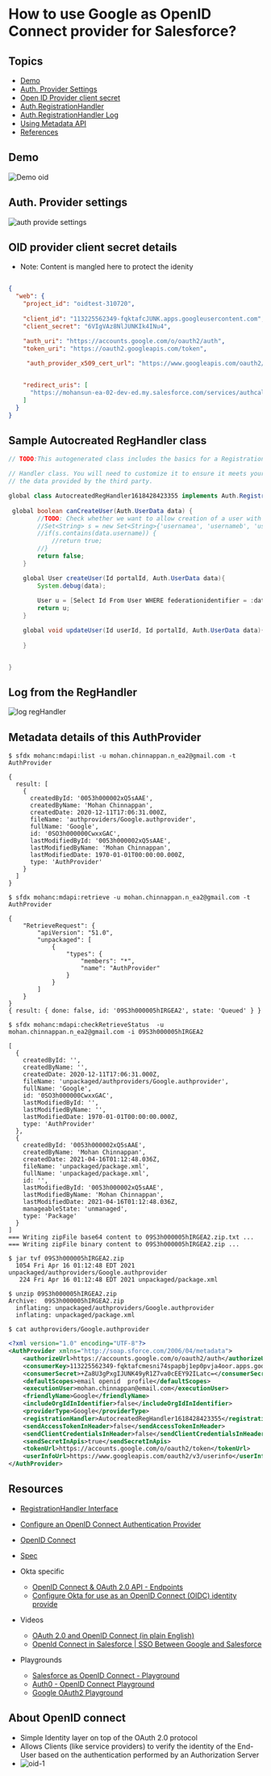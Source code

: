 # How to use Google as OpenID Connect provider for Salesforce?

## Topics

- [Demo](#demo)
- [Auth. Provider Settings](#ap)
- [Open ID Provider client secret](#cs)
- [Auth.RegistrationHandler](#rh)
- [Auth.RegistrationHandler Log](#lrh)
- [Using Metadata API](#mdapi)
- [References](#ref)

<a name='demo'></a>

## Demo
![Demo oid](img/openIdconnect-SF-Google-1.gif)


<a name='ap'></a>

## Auth. Provider settings
![auth provide settings](img/auth-provide-google-1.png)
<a name='cs'></a>

## OID provider client secret details
- Note: Content is mangled here to protect the idenity
```json

{
  "web": {
    "project_id": "oidtest-310720",
    
    "client_id": "113225562349-fqktafcJUNK.apps.googleusercontent.com",
    "client_secret": "6VIgVAz8NlJUNKIk4INu4",

    "auth_uri": "https://accounts.google.com/o/oauth2/auth",
    "token_uri": "https://oauth2.googleapis.com/token",
   
     "auth_provider_x509_cert_url": "https://www.googleapis.com/oauth2/v1/certs",


    "redirect_uris": [
      "https://mohansun-ea-02-dev-ed.my.salesforce.com/services/authcallback/Google"
    ]
  }
}

```
<a name='rh'></a>
## Sample Autocreated RegHandler class

```java 
// TODO:This autogenerated class includes the basics for a Registration

// Handler class. You will need to customize it to ensure it meets your needs and
// the data provided by the third party.

global class AutocreatedRegHandler1618428423355 implements Auth.RegistrationHandler {
   
 global boolean canCreateUser(Auth.UserData data) {
        //TODO: Check whether we want to allow creation of a user with this data
        //Set<String> s = new Set<String>{'usernamea', 'usernameb', 'usernamec'};
        //if(s.contains(data.username)) {
            //return true;
        //}
        return false;
    }

    global User createUser(Id portalId, Auth.UserData data){
        System.debug(data);       
    
        User u = [Select Id From User WHERE federationidentifier = :data.email LIMIT 1];
        return u;
    }

    global void updateUser(Id userId, Id portalId, Auth.UserData data){
         
    }


}
```

<a name='lrh'></a>
## Log from the RegHandler
![log regHandler](img/oid-log-1.png)

<a name='mdapi'></a>
## Metadata details of this AuthProvider

```
$ sfdx mohanc:mdapi:list -u mohan.chinnappan.n_ea2@gmail.com -t AuthProvider

```

```
{
  result: [
    {
      createdById: '0053h000002xQ5sAAE',
      createdByName: 'Mohan Chinnappan',
      createdDate: 2020-12-11T17:06:31.000Z,
      fileName: 'authproviders/Google.authprovider',
      fullName: 'Google',
      id: '0SO3h000000CwxxGAC',
      lastModifiedById: '0053h000002xQ5sAAE',
      lastModifiedByName: 'Mohan Chinnappan',
      lastModifiedDate: 1970-01-01T00:00:00.000Z,
      type: 'AuthProvider'
    }
  ]
}

```

```
$ sfdx mohanc:mdapi:retrieve -u mohan.chinnappan.n_ea2@gmail.com -t AuthProvider
```

```
{
    "RetrieveRequest": {
        "apiVersion": "51.0",
        "unpackaged": [
            {
                "types": {
                    "members": "*",
                    "name": "AuthProvider"
                }
            }
        ]
    }
}
{ result: { done: false, id: '09S3h000005hIRGEA2', state: 'Queued' } }
```

```
$ sfdx mohanc:mdapi:checkRetrieveStatus  -u mohan.chinnappan.n_ea2@gmail.com -i 09S3h000005hIRGEA2

```
```
[
  {
    createdById: '',
    createdByName: '',
    createdDate: 2020-12-11T17:06:31.000Z,
    fileName: 'unpackaged/authproviders/Google.authprovider',
    fullName: 'Google',
    id: '0SO3h000000CwxxGAC',
    lastModifiedById: '',
    lastModifiedByName: '',
    lastModifiedDate: 1970-01-01T00:00:00.000Z,
    type: 'AuthProvider'
  },
  {
    createdById: '0053h000002xQ5sAAE',
    createdByName: 'Mohan Chinnappan',
    createdDate: 2021-04-16T01:12:48.036Z,
    fileName: 'unpackaged/package.xml',
    fullName: 'unpackaged/package.xml',
    id: '',
    lastModifiedById: '0053h000002xQ5sAAE',
    lastModifiedByName: 'Mohan Chinnappan',
    lastModifiedDate: 2021-04-16T01:12:48.036Z,
    manageableState: 'unmanaged',
    type: 'Package'
  }
]
=== Writing zipFile base64 content to 09S3h000005hIRGEA2.zip.txt ...
=== Writing zipFile binary content to 09S3h000005hIRGEA2.zip ... 

```
```
$ jar tvf 09S3h000005hIRGEA2.zip
  1054 Fri Apr 16 01:12:48 EDT 2021 unpackaged/authproviders/Google.authprovider
   224 Fri Apr 16 01:12:48 EDT 2021 unpackaged/package.xml
```

```
$ unzip 09S3h000005hIRGEA2.zip
Archive:  09S3h000005hIRGEA2.zip
  inflating: unpackaged/authproviders/Google.authprovider  
  inflating: unpackaged/package.xml  

```
```
$ cat authproviders/Google.authprovider 
```

```xml
<?xml version="1.0" encoding="UTF-8"?>
<AuthProvider xmlns="http://soap.sforce.com/2006/04/metadata">
    <authorizeUrl>https://accounts.google.com/o/oauth2/auth</authorizeUrl>
    <consumerKey>113225562349-fqktafcmesni74spapbj1ep0pvja4oor.apps.googleusercontent.com</consumerKey>
    <consumerSecret>+Za8U3gPxgIJUNK49yR1Z7va0cEEY92ILatc=</consumerSecret>
    <defaultScopes>email openid  profile</defaultScopes>
    <executionUser>mohan.chinnappan@email.com</executionUser>
    <friendlyName>Google</friendlyName>
    <includeOrgIdInIdentifier>false</includeOrgIdInIdentifier>
    <providerType>Google</providerType>
    <registrationHandler>AutocreatedRegHandler1618428423355</registrationHandler>
    <sendAccessTokenInHeader>false</sendAccessTokenInHeader>
    <sendClientCredentialsInHeader>false</sendClientCredentialsInHeader>
    <sendSecretInApis>true</sendSecretInApis>
    <tokenUrl>https://accounts.google.com/o/oauth2/token</tokenUrl>
    <userInfoUrl>https://www.googleapis.com/oauth2/v3/userinfo</userInfoUrl>
</AuthProvider>


```

<a name='ref'></a>
## Resources

- [RegistrationHandler Interface](https://developer.salesforce.com/docs/atlas.en-us.apexcode.meta/apexcode/apex_auth_plugin.htm)
- [Configure an OpenID Connect Authentication Provider](https://developer.salesforce.com/docs/atlas.en-us.mobile_sdk.meta/mobile_sdk/sso_provider_openid_connect.htm)

- [OpenID Connect](https://openid.net/connect/)
- [Spec](https://openid.net/specs/openid-connect-basic-1_0.html)

- Okta specific
    - [OpenID Connect & OAuth 2.0 API - Endpoints ](https://developer.okta.com/docs/reference/api/oidc/)
    - [Configure Okta for use as an OpenID Connect (OIDC) identity provide](https://auth0.com/docs/protocols/configure-okta-as-oauth2-identity-provider)
- Videos
    - [OAuth 2.0 and OpenID Connect (in plain English)](https://www.youtube.com/watch?v=996OiexHze0)
    - [OpenId Connect in Salesforce | SSO Between Google and Salesforce](https://www.youtube.com/watch?v=0qNQ_YEIM8s)

- Playgrounds
    - [Salesforce as OpenID Connect - Playground](https://openidconnect.herokuapp.com/)
    - [Auth0 - OpenID Connect Playground](https://openidconnect.net/)
    - [Google OAuth2 Playground](https://developers.google.com/oauthplayground/)


## About OpenID connect
- Simple Identity layer on top of the OAuth 2.0 protocol
- Allows Clients (like service providers) to verify the identity of the End-User based on the authentication performed by an Authorization Server
- ![oid-1](img/oid-1.png)  
